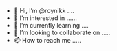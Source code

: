 - 👋 Hi, I’m @roynikk ....
- 👀 I’m interested in ......
- 🌱 I’m currently learning ....
- 💞️ I’m looking to collaborate on .....
- 📫 How to reach me .....

<!---
roynikk/roynikk is a ✨ special ✨ repository because its `README.md` (this file) appears on your GitHub profile.
You can click the Preview link to take a look at your changes.
--->
